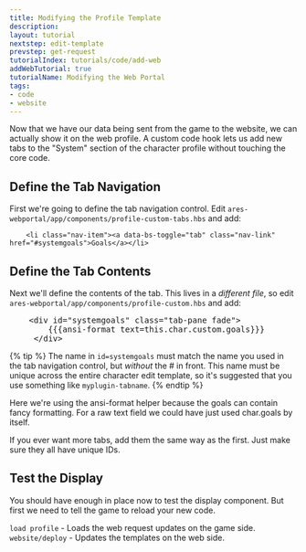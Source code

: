 ```yaml
---
title: Modifying the Profile Template
description: 
layout: tutorial
nextstep: edit-template
prevstep: get-request
tutorialIndex: tutorials/code/add-web
addWebTutorial: true
tutorialName: Modifying the Web Portal
tags:
- code
- website
---
```


Now that we have our data being sent from the game to the website, we can actually show it on the web profile.  A custom code hook lets us add new tabs to the "System" section of the character profile without touching the core code.

## Define the Tab Navigation

First we're going to define the tab navigation control.  Edit `ares-webportal/app/components/profile-custom-tabs.hbs` and add:

        <li class="nav-item"><a data-bs-toggle="tab" class="nav-link" href="#systemgoals">Goals</a></li> 

## Define the Tab Contents

Next we'll define the contents of the tab.  This lives in a _different file_, so edit `ares-webportal/app/components/profile-custom.hbs` and add:

<pre>
    &lt;div id="systemgoals" class="tab-pane fade">
        &#x7b;&#x7b;&#x7b;ansi-format text=this.char.custom.goals}}}
     &lt;/div>
</pre>

{% tip %}
The name in `id=systemgoals` must match the name you used in the tab navigation control, but _without_ the # in front. This name must be unique across the entire character edit template, so it's suggested that you use something like `myplugin-tabname`.
{% endtip %}

Here we're using the ansi-format helper because the goals can contain fancy formatting.  For a raw text field we could have just used char.goals by itself.

If you ever want more tabs, add them the same way as the first.  Just make sure they all have unique IDs.

## Test the Display

You should have enough in place now to test the display component.  But first we need to tell the game to reload your new code.

`load profile` - Loads the web request updates on the game side.
`website/deploy` - Updates the templates on the web side.